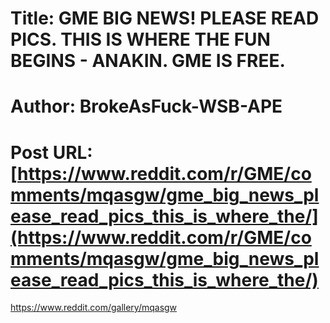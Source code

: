 # Title: GME BIG NEWS! PLEASE READ PICS. THIS IS WHERE THE FUN BEGINS - ANAKIN. GME IS FREE.
# Author: BrokeAsFuck-WSB-APE
# Post URL: [https://www.reddit.com/r/GME/comments/mqasgw/gme_big_news_please_read_pics_this_is_where_the/](https://www.reddit.com/r/GME/comments/mqasgw/gme_big_news_please_read_pics_this_is_where_the/)


https://www.reddit.com/gallery/mqasgw